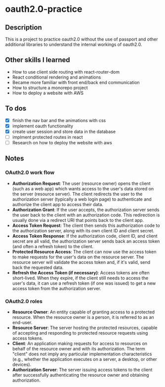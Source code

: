 # oauth2.0-practice
## Description
This is a project to practice oauth2.0 without the use of passport and other additional libraries to understand the internal workings of oauth2.0. 
## Other skills I learned
- How to use client side routing with react-router-dom
- React conditional rendering and animations
- Became more familiar with front end/back end communication
- How to structure a monorepo project
- How to deploy a website with AWS
## To dos 
- [x] finish the nav bar and the animations with css
- [x] implement oauth functionality 
- [x] create user session and store data in the database 
- [ ] implment protected routes in react
- [ ] Research on how to deploy the website with aws  

## Notes
### OAuth2.0 work flow
- **Authorization Request**: The user (resource owner) opens the client (such as a web app) which wants access to the user's data stored on the server (resource server). The client redirects the user to the authorization server (typically a web login page) to authenticate and authorize the client app to access their data.
- **Authorization Grant**: If the user accepts, the authorization server sends the user back to the client with an authorization code. This redirection is usually done via a redirect URI that points back to the client app.
- **Access Token Request**: The client then sends this authorization code to the authorization server, along with its own client ID and client secret.
- **Access Token Response**: If the authorization code, client ID, and client secret are all valid, the authorization server sends back an access token (and often a refresh token) to the client.
- **Protected Resource Access**: The client can now use the access token to make requests for the user's data on the resource server. The resource server will validate the access token and, if it's valid, send back the requested data.
- **Refresh the Access Token (if necessary)**: Access tokens are often short-lived. When they expire, if the client still needs to access the user's data, it can use a refresh token (if one was issued) to get a new access token from the authorization server.
### OAuth2.0 roles
- **Resource Owner**: An entity capable of granting access to a protected resource. When the resource owner is a person, it is referred to as an end-user.
- **Resource Server**: The server hosting the protected resources, capable of accepting and responding to protected resource requests using access tokens.
- **Client**: An application making requests for access to resources on behalf of the resource owner and with its authorization. The term "client" does not imply any particular implementation characteristics (e.g., whether the application executes on a server, a desktop, or other devices).
- **Authorization Server**: The server issuing access tokens to the client after successfully authenticating the resource owner and obtaining authorization.
